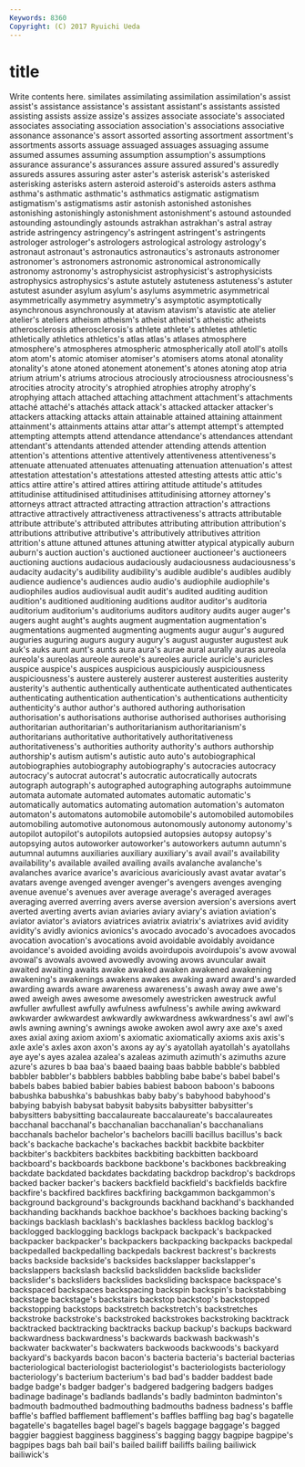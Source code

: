```yaml
---
Keywords: 8360 
Copyright: (C) 2017 Ryuichi Ueda
---
```


# title

Write contents here.
similates assimilating assimilation assimilation's assist
assist's assistance assistance's assistant assistant's assistants assisted assisting assists assize
assize's assizes associate associate's associated associates associating association association's associations
associative assonance assonance's assort assorted assorting assortment assortment's assortments assorts
assuage assuaged assuages assuaging assume assumed assumes assuming assumption assumption's
assumptions assurance assurance's assurances assure assured assured's assuredly assureds assures
assuring aster aster's asterisk asterisk's asterisked asterisking asterisks astern asteroid
asteroid's asteroids asters asthma asthma's asthmatic asthmatic's asthmatics astigmatic astigmatism
astigmatism's astigmatisms astir astonish astonished astonishes astonishing astonishingly astonishment astonishment's
astound astounded astounding astoundingly astounds astrakhan astrakhan's astral astray astride
astringency astringency's astringent astringent's astringents astrologer astrologer's astrologers astrological astrology
astrology's astronaut astronaut's astronautics astronautics's astronauts astronomer astronomer's astronomers astronomic
astronomical astronomically astronomy astronomy's astrophysicist astrophysicist's astrophysicists astrophysics astrophysics's astute
astutely astuteness astuteness's astuter astutest asunder asylum asylum's asylums asymmetric
asymmetrical asymmetrically asymmetry asymmetry's asymptotic asymptotically asynchronous asynchronously at atavism
atavism's atavistic ate atelier atelier's ateliers atheism atheism's atheist atheist's
atheistic atheists atherosclerosis atherosclerosis's athlete athlete's athletes athletic athletically athletics
athletics's atlas atlas's atlases atmosphere atmosphere's atmospheres atmospheric atmospherically atoll
atoll's atolls atom atom's atomic atomiser atomiser's atomisers atoms atonal
atonality atonality's atone atoned atonement atonement's atones atoning atop atria
atrium atrium's atriums atrocious atrociously atrociousness atrociousness's atrocities atrocity atrocity's
atrophied atrophies atrophy atrophy's atrophying attach attached attaching attachment attachment's
attachments attaché attaché's attachés attack attack's attacked attacker attacker's attackers
attacking attacks attain attainable attained attaining attainment attainment's attainments attains
attar attar's attempt attempt's attempted attempting attempts attend attendance attendance's
attendances attendant attendant's attendants attended attender attending attends attention attention's
attentions attentive attentively attentiveness attentiveness's attenuate attenuated attenuates attenuating attenuation
attenuation's attest attestation attestation's attestations attested attesting attests attic attic's
attics attire attire's attired attires attiring attitude attitude's attitudes attitudinise
attitudinised attitudinises attitudinising attorney attorney's attorneys attract attracted attracting attraction
attraction's attractions attractive attractively attractiveness attractiveness's attracts attributable attribute attribute's
attributed attributes attributing attribution attribution's attributions attributive attributive's attributively attributives
attrition attrition's attune attuned attunes attuning atwitter atypical atypically auburn
auburn's auction auction's auctioned auctioneer auctioneer's auctioneers auctioning auctions audacious
audaciously audaciousness audaciousness's audacity audacity's audibility audibility's audible audible's audibles
audibly audience audience's audiences audio audio's audiophile audiophile's audiophiles audios
audiovisual audit audit's audited auditing audition audition's auditioned auditioning auditions
auditor auditor's auditoria auditorium auditorium's auditoriums auditors auditory audits auger
auger's augers aught aught's aughts augment augmentation augmentation's augmentations augmented
augmenting augments augur augur's augured auguries auguring augurs augury augury's
august auguster augustest auk auk's auks aunt aunt's aunts aura
aura's aurae aural aurally auras aureola aureola's aureolas aureole aureole's
aureoles auricle auricle's auricles auspice auspice's auspices auspicious auspiciously auspiciousness
auspiciousness's austere austerely austerer austerest austerities austerity austerity's authentic authentically
authenticate authenticated authenticates authenticating authentication authentication's authentications authenticity authenticity's author
author's authored authoring authorisation authorisation's authorisations authorise authorised authorises authorising
authoritarian authoritarian's authoritarianism authoritarianism's authoritarians authoritative authoritatively authoritativeness authoritativeness's authorities
authority authority's authors authorship authorship's autism autism's autistic auto auto's
autobiographical autobiographies autobiography autobiography's autocracies autocracy autocracy's autocrat autocrat's autocratic
autocratically autocrats autograph autograph's autographed autographing autographs autoimmune automata automate
automated automates automatic automatic's automatically automatics automating automation automation's automaton
automaton's automatons automobile automobile's automobiled automobiles automobiling automotive autonomous autonomously
autonomy autonomy's autopilot autopilot's autopilots autopsied autopsies autopsy autopsy's autopsying
autos autoworker autoworker's autoworkers autumn autumn's autumnal autumns auxiliaries auxiliary
auxiliary's avail avail's availability availability's available availed availing avails avalanche
avalanche's avalanches avarice avarice's avaricious avariciously avast avatar avatar's avatars
avenge avenged avenger avenger's avengers avenges avenging avenue avenue's avenues
aver average average's averaged averages averaging averred averring avers averse
aversion aversion's aversions avert averted averting averts avian aviaries aviary
aviary's aviation aviation's aviator aviator's aviators aviatrices aviatrix aviatrix's aviatrixes
avid avidity avidity's avidly avionics avionics's avocado avocado's avocadoes avocados
avocation avocation's avocations avoid avoidable avoidably avoidance avoidance's avoided avoiding
avoids avoirdupois avoirdupois's avow avowal avowal's avowals avowed avowedly avowing
avows avuncular await awaited awaiting awaits awake awaked awaken awakened
awakening awakening's awakenings awakens awakes awaking award award's awarded awarding
awards aware awareness awareness's awash away awe awe's awed aweigh
awes awesome awesomely awestricken awestruck awful awfuller awfullest awfully awfulness
awfulness's awhile awing awkward awkwarder awkwardest awkwardly awkwardness awkwardness's awl
awl's awls awning awning's awnings awoke awoken awol awry axe
axe's axed axes axial axing axiom axiom's axiomatic axiomatically axioms
axis axis's axle axle's axles axon axon's axons ay ay's
ayatollah ayatollah's ayatollahs aye aye's ayes azalea azalea's azaleas azimuth
azimuth's azimuths azure azure's azures b baa baa's baaed baaing
baas babble babble's babbled babbler babbler's babblers babbles babbling babe
babe's babel babel's babels babes babied babier babies babiest baboon
baboon's baboons babushka babushka's babushkas baby baby's babyhood babyhood's babying
babyish babysat babysit babysits babysitter babysitter's babysitters babysitting baccalaureate baccalaureate's
baccalaureates bacchanal bacchanal's bacchanalian bacchanalian's bacchanalians bacchanals bachelor bachelor's bachelors
bacilli bacillus bacillus's back back's backache backache's backaches backbit backbite
backbiter backbiter's backbiters backbites backbiting backbitten backboard backboard's backboards backbone
backbone's backbones backbreaking backdate backdated backdates backdating backdrop backdrop's backdrops
backed backer backer's backers backfield backfield's backfields backfire backfire's backfired
backfires backfiring backgammon backgammon's background background's backgrounds backhand backhand's backhanded
backhanding backhands backhoe backhoe's backhoes backing backing's backings backlash backlash's
backlashes backless backlog backlog's backlogged backlogging backlogs backpack backpack's backpacked
backpacker backpacker's backpackers backpacking backpacks backpedal backpedalled backpedalling backpedals backrest
backrest's backrests backs backside backside's backsides backslapper backslapper's backslappers backslash
backslid backslidden backslide backslider backslider's backsliders backslides backsliding backspace backspace's
backspaced backspaces backspacing backspin backspin's backstabbing backstage backstage's backstairs backstop
backstop's backstopped backstopping backstops backstretch backstretch's backstretches backstroke backstroke's backstroked
backstrokes backstroking backtrack backtracked backtracking backtracks backup backup's backups backward
backwardness backwardness's backwards backwash backwash's backwater backwater's backwaters backwoods backwoods's
backyard backyard's backyards bacon bacon's bacteria bacteria's bacterial bacterias bacteriological
bacteriologist bacteriologist's bacteriologists bacteriology bacteriology's bacterium bacterium's bad bad's badder
baddest bade badge badge's badger badger's badgered badgering badgers badges
badinage badinage's badlands badlands's badly badminton badminton's badmouth badmouthed badmouthing
badmouths badness badness's baffle baffle's baffled bafflement bafflement's baffles baffling
bag bag's bagatelle bagatelle's bagatelles bagel bagel's bagels baggage baggage's
bagged baggier baggiest bagginess bagginess's bagging baggy bagpipe bagpipe's bagpipes
bags bah bail bail's bailed bailiff bailiffs bailing bailiwick bailiwick's
